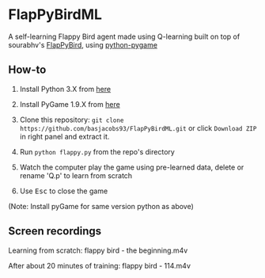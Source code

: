 FlapPyBirdML
==============

A self-learning Flappy Bird agent made using Q-learning built on top of sourabhv's [FlapPyBird][1], using [python-pygame][2]

How-to
------

1. Install Python 3.X from [here](https://www.python.org/download/releases/)

2. Install PyGame 1.9.X from [here](http://www.pygame.org/download.shtml)

3. Clone this repository: `git clone https://github.com/basjacobs93/FlapPyBirdML.git` or click `Download ZIP` in right panel and extract it.

4. Run `python flappy.py` from the repo's directory

5. Watch the computer play the game using pre-learned data, delete or rename 'Q.p' to learn from scratch

6. Use <kbd>Esc</kbd> to close the game

  (Note: Install pyGame for same version python as above)

Screen recordings
----------

Learning from scratch: flappy bird - the beginning.m4v

After about 20 minutes of training: flappy bird - 114.m4v

[1]: https://github.com/sourabhv/FlapPyBird
[2]: http://www.pygame.org
